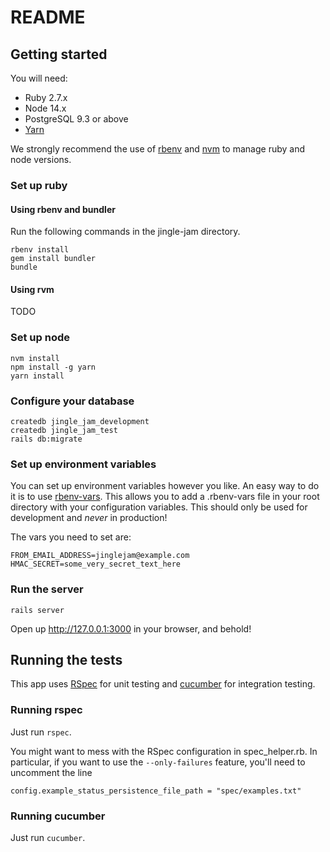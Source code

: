 # README

## Getting started

You will need:

* Ruby 2.7.x
* Node 14.x
* PostgreSQL 9.3 or above
* [Yarn](https://yarnpkg.com/getting-started/install)

We strongly recommend the use of [rbenv](https://github.com/rbenv/rbenv) and [nvm](https://github.com/nvm-sh/nvm) to manage ruby and node versions.

### Set up ruby

#### Using rbenv and bundler

Run the following commands in the jingle-jam directory.

    rbenv install
    gem install bundler
    bundle

#### Using rvm

TODO

### Set up node

    nvm install
    npm install -g yarn
    yarn install

### Configure your database

    createdb jingle_jam_development
    createdb jingle_jam_test
    rails db:migrate

### Set up environment variables

You can set up environment variables however you like. An easy way to do it is to use [rbenv-vars](https://github.com/rbenv/rbenv-vars). This allows you to add a .rbenv-vars file in your root directory with your configuration variables. This should only be used for development and *never* in production!

The vars you need to set are:

    FROM_EMAIL_ADDRESS=jinglejam@example.com
    HMAC_SECRET=some_very_secret_text_here

### Run the server

    rails server

Open up http://127.0.0.1:3000 in your browser, and behold!

## Running the tests

This app uses [RSpec](https://rspec.info) for unit testing and [cucumber](https://cucumber.io) for integration testing.

### Running rspec

Just run `rspec`.

You might want to mess with the RSpec configuration in spec_helper.rb. In particular, if you want to use the `--only-failures` feature, you'll need to uncomment the line

    config.example_status_persistence_file_path = "spec/examples.txt"

### Running cucumber

Just run `cucumber`.
